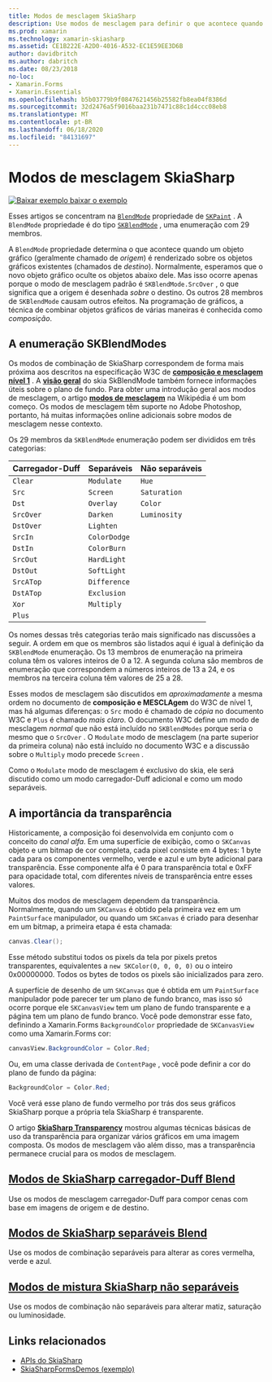 ```yaml
---
title: Modos de mesclagem SkiaSharp
description: Use modos de mesclagem para definir o que acontece quando objetos gráficos são empilhados uns aos outros.
ms.prod: xamarin
ms.technology: xamarin-skiasharp
ms.assetid: CE1B222E-A2D0-4016-A532-EC1E59EE3D6B
author: davidbritch
ms.author: dabritch
ms.date: 08/23/2018
no-loc:
- Xamarin.Forms
- Xamarin.Essentials
ms.openlocfilehash: b5b03779b9f0847621456b25582fb8ea04f8386d
ms.sourcegitcommit: 32d2476a5f9016baa231b7471c88c1d4ccc08eb8
ms.translationtype: MT
ms.contentlocale: pt-BR
ms.lasthandoff: 06/18/2020
ms.locfileid: "84131697"
---
```

# <a name="skiasharp-blend-modes"></a>Modos de mesclagem SkiaSharp

[![Baixar exemplo ](~/media/shared/download.png) baixar o exemplo](https://docs.microsoft.com/samples/xamarin/xamarin-forms-samples/skiasharpforms-demos)

Esses artigos se concentram na [`BlendMode`](xref:SkiaSharp.SKPaint.BlendMode) propriedade de [`SKPaint`](xref:SkiaSharp.SKPaint) . A `BlendMode` propriedade é do tipo [`SKBlendMode`](xref:SkiaSharp.SKBlendMode) , uma enumeração com 29 membros.

A `BlendMode` propriedade determina o que acontece quando um objeto gráfico (geralmente chamado de _origem_) é renderizado sobre os objetos gráficos existentes (chamados de _destino_). Normalmente, esperamos que o novo objeto gráfico oculte os objetos abaixo dele. Mas isso ocorre apenas porque o modo de mesclagem padrão é `SKBlendMode.SrcOver` , o que significa que a origem é desenhada _sobre_ o destino. Os outros 28 membros de `SKBlendMode` causam outros efeitos. Na programação de gráficos, a técnica de combinar objetos gráficos de várias maneiras é conhecida como _composição_.

## <a name="the-skblendmodes-enumeration"></a>A enumeração SKBlendModes

Os modos de combinação de SkiaSharp correspondem de forma mais próxima aos descritos na especificação W3C de [**composição e mesclagem nível 1**](https://www.w3.org/TR/compositing-1/) . A [**visão geral**](https://skia.org/user/api/SkBlendMode_Overview) do skia SkBlendMode também fornece informações úteis sobre o plano de fundo. Para obter uma introdução geral aos modos de mesclagem, o artigo [**modos de mesclagem**](https://en.wikipedia.org/wiki/Blend_modes) na Wikipédia é um bom começo. Os modos de mesclagem têm suporte no Adobe Photoshop, portanto, há muitas informações online adicionais sobre modos de mesclagem nesse contexto.

Os 29 membros da `SKBlendMode` enumeração podem ser divididos em três categorias:

| Carregador-Duff | Separáveis    | Não separáveis |
| ----------- | ------------ | ------------- |
| `Clear`     | `Modulate`   | `Hue`         |
| `Src`       | `Screen`     | `Saturation`  |
| `Dst`       | `Overlay`    | `Color`       |
| `SrcOver`   | `Darken`     | `Luminosity`  |
| `DstOver`   | `Lighten`    |               |
| `SrcIn`     | `ColorDodge` |               |
| `DstIn`     | `ColorBurn`  |               |
| `SrcOut`    | `HardLight`  |               |
| `DstOut`    | `SoftLight`  |               |
| `SrcATop`   | `Difference` |               |
| `DstATop`   | `Exclusion`  |               |
| `Xor`       | `Multiply`   |               |
| `Plus`      |              |               |

Os nomes dessas três categorias terão mais significado nas discussões a seguir. A ordem em que os membros são listados aqui é igual à definição da `SKBlendMode` enumeração. Os 13 membros de enumeração na primeira coluna têm os valores inteiros de 0 a 12. A segunda coluna são membros de enumeração que correspondem a números inteiros de 13 a 24, e os membros na terceira coluna têm valores de 25 a 28.

Esses modos de mesclagem são discutidos em _aproximadamente_ a mesma ordem no documento de **composição e MESCLAgem** do W3C de nível 1, mas há algumas diferenças: o `Src` modo é chamado de _cópia_ no documento W3C e `Plus` é chamado _mais claro_. O documento W3C define um modo de mesclagem _normal_ que não está incluído no `SKBlendModes` porque seria o mesmo que o `SrcOver` . O `Modulate` modo de mesclagem (na parte superior da primeira coluna) não está incluído no documento W3C e a discussão sobre o `Multiply` modo precede `Screen` .

Como o `Modulate` modo de mesclagem é exclusivo do skia, ele será discutido como um modo carregador-Duff adicional e como um modo separáveis.

## <a name="the-importance-of-transparency"></a>A importância da transparência

Historicamente, a composição foi desenvolvida em conjunto com o conceito do _canal alfa_. Em uma superfície de exibição, como o `SKCanvas` objeto e um bitmap de cor completa, cada pixel consiste em 4 bytes: 1 byte cada para os componentes vermelho, verde e azul e um byte adicional para transparência. Esse componente alfa é 0 para transparência total e 0xFF para opacidade total, com diferentes níveis de transparência entre esses valores.

Muitos dos modos de mesclagem dependem da transparência. Normalmente, quando um `SKCanvas` é obtido pela primeira vez em um `PaintSurface` manipulador, ou quando um `SKCanvas` é criado para desenhar em um bitmap, a primeira etapa é esta chamada:

```csharp
canvas.Clear();
```

Esse método substitui todos os pixels da tela por pixels pretos transparentes, equivalentes a `new SKColor(0, 0, 0, 0)` ou o inteiro 0x00000000. Todos os bytes de todos os pixels são inicializados para zero.

A superfície de desenho de um `SKCanvas` que é obtida em um `PaintSurface` manipulador pode parecer ter um plano de fundo branco, mas isso só ocorre porque ele `SKCanvasView` tem um plano de fundo transparente e a página tem um plano de fundo branco. Você pode demonstrar esse fato, definindo a Xamarin.Forms `BackgroundColor` propriedade de `SKCanvasView` como uma Xamarin.Forms cor:

```csharp
canvasView.BackgroundColor = Color.Red;
```

Ou, em uma classe derivada de `ContentPage` , você pode definir a cor do plano de fundo da página:

```csharp
BackgroundColor = Color.Red;
```

Você verá esse plano de fundo vermelho por trás dos seus gráficos SkiaSharp porque a própria tela SkiaSharp é transparente.

O artigo [**SkiaSharp Transparency**](../../basics/transparency.md) mostrou algumas técnicas básicas de uso da transparência para organizar vários gráficos em uma imagem composta. Os modos de mesclagem vão além disso, mas a transparência permanece crucial para os modos de mesclagem.

## <a name="skiasharp-porter-duff-blend-modes"></a>[Modos de SkiaSharp carregador-Duff Blend](porter-duff.md)

Use os modos de mesclagem carregador-Duff para compor cenas com base em imagens de origem e de destino.

## <a name="skiasharp-separable-blend-modes"></a>[Modos de SkiaSharp separáveis Blend](separable.md)

Use os modos de combinação separáveis para alterar as cores vermelha, verde e azul.

## <a name="skiasharp-non-separable-blend-modes"></a>[Modos de mistura SkiaSharp não separáveis](non-separable.md)

Use os modos de combinação não separáveis para alterar matiz, saturação ou luminosidade.

## <a name="related-links"></a>Links relacionados

- [APIs do SkiaSharp](https://docs.microsoft.com/dotnet/api/skiasharp)
- [SkiaSharpFormsDemos (exemplo)](https://docs.microsoft.com/samples/xamarin/xamarin-forms-samples/skiasharpforms-demos)
